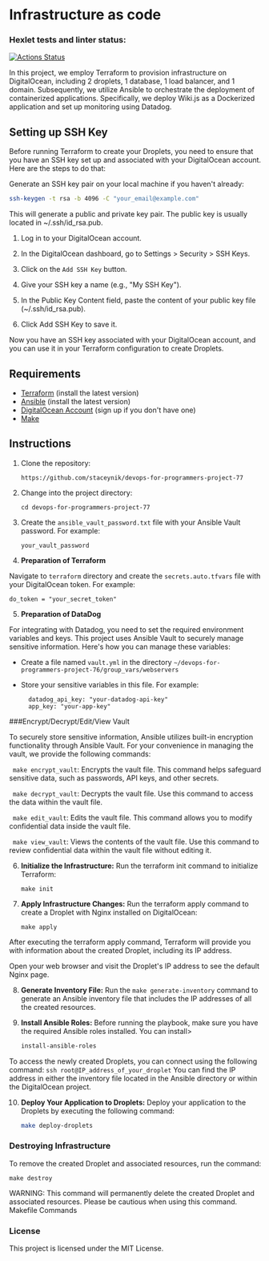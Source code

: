 # Infrastructure as code

### Hexlet tests and linter status:
[![Actions Status](https://github.com/staceynik/devops-for-programmers-project-77/workflows/hexlet-check/badge.svg)](https://github.com/staceynik/devops-for-programmers-project-77/actions)

In this project, we employ Terraform to provision infrastructure on DigitalOcean, including 2 droplets, 1 database, 1 load balancer, and 1 domain. Subsequently, we utilize Ansible to orchestrate the deployment of containerized applications. Specifically, we deploy Wiki.js as a Dockerized application and set up monitoring using Datadog.

## Setting up SSH Key

Before running Terraform to create your Droplets, you need to ensure that you have an SSH key set up and associated with your DigitalOcean account. Here are the steps to do that:

Generate an SSH key pair on your local machine if you haven't already:

   ```bash
   ssh-keygen -t rsa -b 4096 -C "your_email@example.com"
```
This will generate a public and private key pair. The public key is usually located in ~/.ssh/id_rsa.pub.

1. Log in to your DigitalOcean account.

2. In the DigitalOcean dashboard, go to Settings > Security > SSH Keys.

3. Click on the `Add SSH Key` button.

4. Give your SSH key a name (e.g., "My SSH Key").

5. In the Public Key Content field, paste the content of your public key file (~/.ssh/id_rsa.pub).

6. Click Add SSH Key to save it.

Now you have an SSH key associated with your DigitalOcean account, and you can use it in your Terraform configuration to create Droplets.

## Requirements

- [Terraform](https://www.terraform.io/downloads.html) (install the latest version)
- [Ansible](https://docs.ansible.com/ansible/latest/installation_guide/intro_installation.html) (install the latest version)
- [DigitalOcean Account](https://www.digitalocean.com/) (sign up if you don't have one)
- [Make](https://www.gnu.org/software/make/)


## Instructions

1. Clone the repository:

   ```https://github.com/staceynik/devops-for-programmers-project-77```

2. Change into the project directory:

   ```cd devops-for-programmers-project-77```

3. Create the `ansible_vault_password.txt` file with your Ansible Vault password. For example:

   ```your_vault_password```

4. **Preparation of Terraform**

Navigate to `terraform` directory and create the `secrets.auto.tfvars` file with your DigitalOcean token. For example:

   ```hcl
   do_token = "your_secret_token"
   ```
5. **Preparation of DataDog**

For integrating with Datadog, you need to set the required environment variables and keys. This project uses Ansible Vault to securely manage sensitive information. Here's how you can manage these variables:

- Create a file named `vault.yml` in the directory `~/devops-for-programmers-project-76/group_vars/webservers`
- Store your sensitive variables in this file. For example:

   ```vault_vars:
     datadog_api_key: "your-datadog-api-key"
     app_key: "your-app-key"
   ```
###Encrypt/Decrypt/Edit/View Vault

To securely store sensitive information, Ansible utilizes built-in encryption functionality through Ansible Vault. For your convenience in managing the vault, we provide the following commands:

   ` make encrypt_vault`: Encrypts the vault file. This command helps safeguard sensitive data, such as passwords, API keys, and other secrets.

   ` make decrypt_vault`: Decrypts the vault file. Use this command to access the data within the vault file.

   ` make edit_vault`: Edits the vault file. This command allows you to modify confidential data inside the vault file.

   ` make view_vault`: Views the contents of the vault file. Use this command to review confidential data within the vault file without editing it.


6. **Initialize the Infrastructure:** Run the terraform init command to initialize Terraform:

   ```make init```

7. **Apply Infrastructure Changes:** Run the terraform apply command to create a Droplet with Nginx installed on DigitalOcean:

   ```make apply```

After executing the terraform apply command, Terraform will provide you with information about the created Droplet, including its IP address.

Open your web browser and visit the Droplet's IP address to see the default Nginx page.

8. **Generate Inventory File:** Run the `make generate-inventory` command to generate an Ansible inventory file that includes the IP addresses of all the created resources.

9. **Install Ansible Roles:** Before running the playbook, make sure you have the required Ansible roles installed. You can install>

   ```bash
   install-ansible-roles
   ```
To access the newly created Droplets, you can connect using the following command: `ssh root@IP_address_of_your_droplet` You can find the IP address in either the inventory file located in the Ansible directory or within the DigitalOcean project.

10. **Deploy Your Application to Droplets:** Deploy your application to the Droplets by executing the following command:

    ```bash
    make deploy-droplets
    ```

### Destroying Infrastructure

To remove the created Droplet and associated resources, run the command:

   ```make destroy```

WARNING: This command will permanently delete the created Droplet and associated resources. Please be cautious when using this command.
Makefile Commands

### License

This project is licensed under the MIT License.
